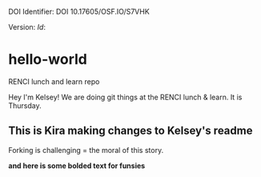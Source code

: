 DOI Identifier: DOI 10.17605/OSF.IO/S7VHK

Version: $Id:$

# hello-world
RENCI lunch and learn repo

Hey I'm Kelsey!
We are doing git things at the RENCI lunch & learn.
It is Thursday.

## This is Kira making changes to Kelsey's readme

Forking is challenging =  the moral of this story.

**and here is some bolded text for funsies**
